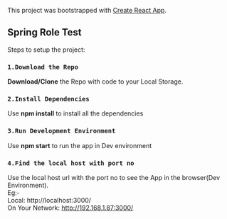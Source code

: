 This project was bootstrapped with [Create React App](https://github.com/facebook/create-react-app).

## Spring Role Test

Steps to setup the project:

### `1.Download the Repo`

**Download/Clone** the Repo with code to your Local Storage.

### `2.Install Dependencies`

Use **npm install** to install all the dependencies

### `3.Run Development Environment `

Use **npm start** to run the app in Dev environment

### `4.Find the local host with port no`

Use the local host url with the port no to see the App in the browser(Dev Environment).<br/>
Eg:-<br/> 
Local:            http://localhost:3000/<br/>
On Your Network:  http://192.168.1.87:3000/
    




